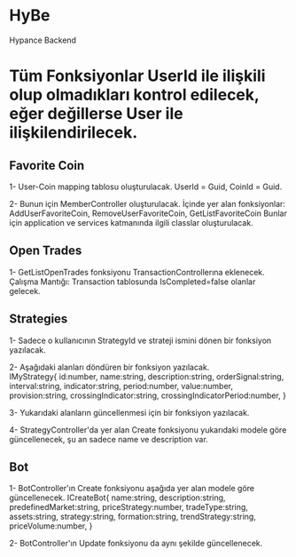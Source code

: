 # HyBe
Hypance Backend
# Tüm Fonksiyonlar UserId ile ilişkili olup olmadıkları kontrol edilecek, eğer değillerse User ile ilişkilendirilecek.
## Favorite Coin

1- User-Coin mapping tablosu oluşturulacak.
UserId = Guid, CoinId = Guid.

2- Bunun için MemberController oluşturulacak. 
İçinde yer alan fonksiyonlar: AddUserFavoriteCoin, RemoveUserFavoriteCoin, GetListFavoriteCoin
Bunlar için application ve services katmanında ilgili classlar oluşturulacak.
## Open Trades

1- GetListOpenTrades fonksiyonu TransactionControllerına eklenecek.
Çalışma Mantığı: Transaction tablosunda IsCompleted=false olanlar gelecek. 
## Strategies

1- Sadece o kullanıcının StrategyId ve strateji ismini dönen bir fonksiyon yazılacak. 

2- Aşağıdaki alanları döndüren bir fonksiyon yazılacak.  
IMyStrategy{
    id:number,
    name:string,
    description:string,
    orderSignal:string,
    interval:string,
    indicator:string,
    period:number,
    value:number,
    provision:string,
    crossingIndicator:string,
    crossingIndicatorPeriod:number,
}

3- Yukarıdaki alanların güncellenmesi için bir fonksiyon yazılacak.

4- StrategyController'da yer alan Create fonksiyonu yukarıdaki modele göre güncellenecek, şu an sadece name ve description var.
## Bot

1- BotController'ın Create fonksiyonu aşağıda yer alan modele göre güncellenecek.
ICreateBot{
    name:string,
    description:string,
    predefinedMarket:string,
    priceStrategy:number,
    tradeType:string,
    assets:string,
    strategy:string,
    formation:string,
    trendStrategy:string,
    priceVolume:number,
}

2- BotController'ın Update fonksiyonu da aynı şekilde güncellenecek.

